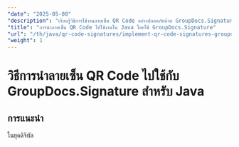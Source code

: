 ```yaml
---
"date": "2025-05-08"
"description": "เรียนรู้วิธีการใช้งานลายเซ็น QR Code อย่างปลอดภัยด้วย GroupDocs.Signature สำหรับ Java คู่มือนี้ครอบคลุมการตั้งค่า การปรับแต่ง และการใช้งานจริง"
"title": "การนำลายเซ็น QR Code ไปใช้งานใน Java โดยใช้ GroupDocs.Signature"
"url": "/th/java/qr-code-signatures/implement-qr-code-signatures-groupdocs-signature-java/"
"weight": 1
---
```


# วิธีการนำลายเซ็น QR Code ไปใช้กับ GroupDocs.Signature สำหรับ Java

## การแนะนำ

ในยุคดิจิทัล